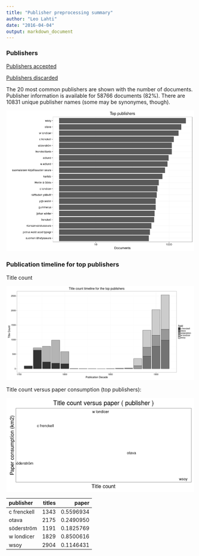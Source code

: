 ```yaml
---
title: "Publisher preprocessing summary"
author: "Leo Lahti"
date: "2016-04-04"
output: markdown_document
---
```



### Publishers

[Publishers accepted](output.tables/publisher_accepted.csv)

[Publishers discarded](output.tables/publisher_discarded.csv)



The 20 most common publishers are shown with the number of documents. Publisher information is available for 58766 documents (82%). There are 10831 unique publisher names (some may be synonymes, though).


![plot of chunk summarypublisher2](figure/summarypublisher2-1.png)

### Publication timeline for top publishers

Title count

![plot of chunk summaryTop10pubtimeline](figure/summaryTop10pubtimeline-1.png)



Title count versus paper consumption (top publishers):

![plot of chunk publishertitlespapers](figure/publishertitlespapers-1.png)

|publisher   | titles|     paper|
|:-----------|------:|---------:|
|c frenckell |   1343| 0.5596934|
|otava       |   2175| 0.2490950|
|söderström  |   1191| 0.1825769|
|w londicer  |   1829| 0.8500616|
|wsoy        |   2904| 0.1146431|
